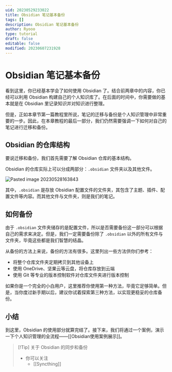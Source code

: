 ```yaml
---
uid: 20230529233022
title: Obsidian 笔记基本备份
tags: []
description: Obsidian 笔记基本备份
author: Ryooo
type: tutorial
draft: false
editable: false
modified: 20230607231928
---
```


# Obsidian 笔记基本备份

看到这里，你已经基本学会了如何使用 Obsidian 了。结合前两章中的内容，你已经可以利用 Obsidian 构建自己的个人知识库了。在后面的时间中，你需要做的基本就是在 Obsidian 里记录知识并对知识进行整理。

但是，正如本章节第一篇教程里所说，笔记的迁移与备份是个人知识管理中非常重要的一步。因此，在本章教程的最后一部分，我们仍然需要强调一下如何对自己的笔记进行迁移和备份。

## Obsidian 的仓库结构

要说迁移和备份，我们首先需要了解 Obsidian 仓库的基本结构。

Obsidian 的仓库实际上可以分成两部分：`.obsidian` 文件夹以及其他文件。

![Pasted image 20230528163843](https://cdn.pkmer.cn/images/Pasted%20image%2020230528163843.png!pkmer)

其中，`.obsidian` 是存放 Obsidian 配置文件的文件夹，其包含了主题、插件、配置文件等内容。而其他文件与文件夹，则是我们的笔记。

## 如何备份

由于 `.obsidian` 文件夹储存的是配置文件，所以是否需要备份这一部分可以根据自己的需求来决定。但是，我们一定需要备份除了 `.obsidian` 以外的所有文件与文件夹，毕竟这些都是我们智慧的结晶。

从备份的方法上来说，备份的方法有很多。这里列出一些方法供你们参考：

- 将整个仓库文件夹定期拷贝到其他设备上
- 使用 OneDrive、坚果云等云盘，将仓库存放到云端
- 使用 Git 等专业的版本控制软件对仓库文件夹进行版本控制

如果你是一个完全的小白用户，这里推荐你使用第一种方法，毕竟它足够简单。但是，当你度过新手期以后，建议你试着探索第三种方法，以实现更稳妥的仓库备份。

## 小结

到这里，Obsidian 的使用部分就算完结了。接下来，我们将通过一个案例，演示一下个人知识管理的全流程——[[Obsidian使用案例展示]]。

> [!Tip] 关于 Obsidian 的同步和备份
> - 你可以关注
> 	- [[Syncthing]]